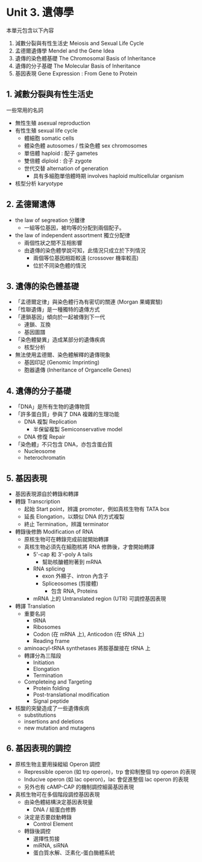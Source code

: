 # Unit 3. 遺傳學

本單元包含以下內容

1. 減數分裂與有性生活史 Meiosis and Sexual Life Cycle
2. 孟德爾遺傳學 Mendel and the Gene Idea
3. 遺傳的染色體基礎 The Chromosomal Basis of Inheritance
4. 遺傳的分子基礎 The Molecular Basis of Inheritance
5. 基因表現 Gene Expression : From Gene to Protein



## 1. 減數分裂與有性生活史

一些常用的名詞

- 無性生殖 asexual reproduction
- 有性生殖 sexual life cycle
  - 體細胞 somatic cells
  - 體染色體 autosomes / 性染色體 sex chromosomes
  - 單倍體 haploid : 配子 gametes
  - 雙倍體 diploid : 合子 zygote
  - 世代交替 alternation of generation
    - 具有多細胞單倍體時期 involves haploid multicellular organism
- 核型分析 karyotype



## 2. 孟德爾遺傳

- the law of segreation 分離律
  - 一組等位基因，被均等的分配到兩個配子。
- the law of independent assortment 獨立分配律
  - 兩個性狀之間不互相影響
  - 由遺傳的染色體學說可知，此情況只成立於下列情況
    - 兩個等位基因相距較遠 (crossover 機率較高)
    - 位於不同染色體的情況



## 3. 遺傳的染色體基礎

- 「孟德爾定律」與染色體行為有密切的關連 (Morgan 果蠅實驗)
- 「性聯遺傳」是一種獨特的遺傳方式
- 「連鎖基因」傾向於一起被傳到下一代
  - 連鎖、互換
  - 基因圖譜
- 「染色體變異」造成某部分的遺傳疾病
  - 核型分析
- 無法使用孟德爾、染色體解釋的遺傳現象
  - 基因印記 (Genomic Imprinting)
  - 胞器遺傳 (Inheritance of Organcelle Genes)



## 4. 遺傳的分子基礎

- 「DNA」是所有生物的遺傳物質
- 「許多蛋白質」參與了 DNA 複雜的生理功能
  - DNA 複製 Replication
    - 半保留複製 Semiconservative model
  - DNA 修復 Repair
- 「染色體」不只包含 DNA，亦包含蛋白質
  - Nucleosome
  - heterochromatin



## 5. 基因表現

- 基因表現源自於轉錄和轉譯
- 轉錄 Transcription
  - 起始 Start point，辨識 promoter，例如真核生物有 TATA box
  - 延長 Elongation，以類似 DNA 的方式複製
  - 終止 Termination，辨識 terminator
- 轉錄後修飾 Modification of RNA
  - 原核生物可在轉錄完成前就開始轉譯
  - 真核生物必須先在細胞核將 RNA 修飾後，才會開始轉譯
    - 5'-cap 和 3'-poly A tails
      - 幫助核醣體附著到 mRNA
    - RNA splicing
      - exon 外顯子、intron 內含子
      - Spliceosomes (剪接體)
        - 包含 RNA, Proteins
    - mRNA 上的 Untranslated region (UTR) 可調控基因表現
- 轉譯 Translation
  - 重要名詞
    - tRNA
    - Ribosomes
    - Codon (在 mRNA 上), Anticodon (在 tRNA 上)
    - Reading frame
  - aminoacyl-tRNA synthetases 將胺基酸接在 tRNA 上
  - 轉譯分為三階段
    - Initiation
    - Elongation
    - Termination
  - Completeing and Targeting
    - Protein folding
    - Post-translational modification
    - Signal peptide
- 核酸的突變造成了一些遺傳疾病
  - substitutions
  - insertions and deletions
  - new mutation and mutagens



## 6. 基因表現的調控

- 原核生物主要用操縱組 Operon 調控
  - Repressible operon (如 trp operon)，trp 會抑制整個 trp operon 的表現
  - Inducive operon (如 lac operon)，lac 會促進整個 lac operon 的表現
  - 另外也有 cAMP-CAP 的機制調控細菌基因表現
- 真核生物可在多個階段調控基因表現
  - 由染色體結構決定基因表現量
    - DNA / 組蛋白修飾
  - 決定是否要啟動轉錄
    - Control Element
  - 轉錄後調控
    - 選擇性剪接
    - miRNA, siRNA
    - 蛋白質水解、泛素化-蛋白酶體系統
